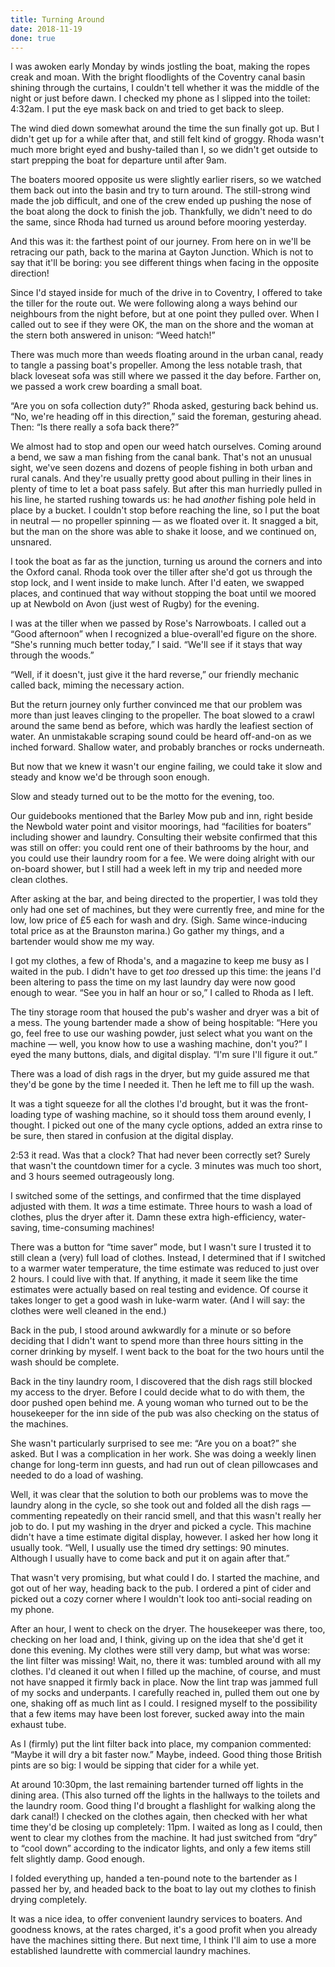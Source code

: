 ```yaml
---
title: Turning Around
date: 2018-11-19
done: true
---
```


I was awoken early Monday by winds jostling the boat,
making the ropes creak and moan.
With the bright floodlights of the Coventry canal basin
shining through the curtains,
I couldn't tell whether it was the middle of the night or just before dawn.
I checked my phone as I slipped into the toilet:
4:32am.
I put the eye mask back on and tried to get back to sleep.

The wind died down somewhat around the time the sun finally got up.
But I didn't get up for a while after that,
and still felt kind of groggy.
Rhoda wasn't much more bright eyed and bushy-tailed than I,
so we didn't get outside to start prepping the boat for departure
until after 9am.

The boaters moored opposite us were slightly earlier risers,
so we watched them back out into the basin and try to turn around.
The still-strong wind made the job difficult,
and one of the crew ended up pushing the nose of the boat along the dock
to finish the job.
Thankfully, we didn't need to do the same,
since Rhoda had turned us around before mooring yesterday.

And this was it: the farthest point of our journey.
From here on in we'll be retracing our path,
back to the marina at Gayton Junction.
Which is not to say that it'll be boring:
you see different things when facing in the opposite direction!

Since I'd stayed inside for much of the drive in to Coventry,
I offered to take the tiller for the route out.
We were following along a ways behind our neighbours from the night before,
but at one point they pulled over.
When I called out to see if they were OK,
the man on the shore and the woman at the stern both answered in unison:
“Weed hatch!”

There was much more than weeds floating around in the urban canal,
ready to tangle a passing boat's propeller.
Among the less notable trash,
that black loveseat sofa was still where we passed it the day before.
Farther on, we passed a work crew boarding a small boat.

“Are you on sofa collection duty?” Rhoda asked, gesturing back behind us.
“No, we're heading off in this direction,” said the foreman, gesturing ahead.
Then: “Is there really a sofa back there?”

We almost had to stop and open our weed hatch ourselves.
Coming around a bend, we saw a man fishing from the canal bank.
That's not an unusual sight,
we've seen dozens and dozens of people fishing in both urban and rural canals.
And they're usually pretty good about pulling in their lines
in plenty of time to let a boat pass safely.
But after this man hurriedly pulled in his line,
he started rushing towards us:
he had _another_ fishing pole held in place by a bucket.
I couldn't stop before reaching the line,
so I put the boat in neutral — no propeller spinning —
as we floated over it.
It snagged a bit, but the man on the shore was able to shake it loose,
and we continued on, unsnared.

I took the boat as far as the junction,
turning us around the corners and into the Oxford canal.
Rhoda took over the tiller after she'd got us through the stop lock,
and I went inside to make lunch.
After I'd eaten, we swapped places,
and continued that way without stopping the boat
until we moored up at Newbold on Avon (just west of Rugby) for the evening.

I was at the tiller when we passed by Rose's Narrowboats.
I called out a “Good afternoon”
when I recognized a blue-overall'ed figure on the shore.
“She's running much better today,” I said.
“We'll see if it stays that way through the woods.”

“Well, if it doesn't, just give it the hard reverse,”
our friendly mechanic called back, miming the necessary action.

But the return journey only further convinced me that
our problem was more than just leaves clinging to the propeller.
The boat slowed to a crawl around the same bend as before,
which was hardly the leafiest section of water.
An unmistakable scraping sound could be heard off-and-on as we inched forward.
Shallow water, and probably branches or rocks underneath.

But now that we knew it wasn't our engine failing,
we could take it slow and steady and know we'd be through soon enough.

Slow and steady turned out to be the motto for the evening, too.

Our guidebooks mentioned that the Barley Mow pub and inn,
right beside the Newbold water point and visitor moorings,
had “facilities for boaters” including shower and laundry.
Consulting their website confirmed that this was still on offer:
you could rent one of their bathrooms by the hour,
and you could use their laundry room for a fee.
We were doing alright with our on-board shower,
but I still had a week left in my trip and needed more clean clothes.

After asking at the bar, and being directed to the propertier,
I was told they only had one set of machines, but they were currently free,
and mine for the low, low price of £5 each for wash and dry.
(Sigh. Same wince-inducing total price as at the Braunston marina.)
Go gather my things, and a bartender would show me my way.

I got my clothes, a few of Rhoda's,
and a magazine to keep me busy as I waited in the pub.
I didn't have to get _too_ dressed up this time:
the jeans I'd been altering to pass the time on my last laundry day
were now good enough to wear.
“See you in half an hour or so,” I called to Rhoda as I left.

The tiny storage room that housed the pub's washer and dryer
was a bit of a mess.
The young bartender made a show of being hospitable:
“Here you go, feel free to use our washing powder,
just select what you want on the machine —
well, you know how to use a washing machine, don't you?”
I eyed the many buttons, dials, and digital display.
“I'm sure I'll figure it out.”

There was a load of dish rags in the dryer,
but my guide assured me that they'd be gone by the time I needed it.
Then he left me to fill up the wash.

It was a tight squeeze for all the clothes I'd brought,
but it was the front-loading type of washing machine,
so it should toss them around evenly, I thought.
I picked out one of the many cycle options,
added an extra rinse to be sure,
then stared in confusion at the digital display.

2:53 it read.
Was that a clock? That had never been correctly set?
Surely that wasn't the countdown timer for a cycle.
3 minutes was much too short, and 3 hours seemed outrageously long.

I switched some of the settings,
and confirmed that the time displayed adjusted with them.
It _was_ a time estimate.
Three hours to wash a load of clothes, plus the dryer after it.
Damn these extra high-efficiency, water-saving, time-consuming machines!

There was a button for  “time saver” mode,
but I wasn't sure I trusted it to still clean a (very) full load of clothes.
Instead, I determined that if I switched to a warmer water temperature,
the time estimate was reduced to just over 2 hours.
I could live with that.
If anything, it made it seem like the time estimates
were actually based on real testing and evidence.
Of course it takes longer to get a good wash in luke-warm water.
(And I will say: the clothes were well cleaned in the end.)

Back in the pub, I stood around awkwardly for a minute or so
before deciding that I didn't want to spend more than three hours
sitting in the corner drinking by myself.
I went back to the boat for the two hours until the wash should be complete.

Back in the tiny laundry room,
I discovered that the dish rags still blocked my access to the dryer.
Before I could decide what to do with them,
the door pushed open behind me.
A young woman who turned out to be
the housekeeper for the inn side of the pub
was also checking on the status of the machines.

She wasn't particularly surprised to see me:
“Are you on a boat?” she asked.
But I was a complication in her work.
She was doing a weekly linen change for long-term inn guests,
and had run out of clean pillowcases and needed to do a load of washing.

Well, it was clear that the solution to both our problems
was to move the laundry along in the cycle,
so she took out and folded all the dish rags —
commenting repeatedly on their rancid smell,
and that this wasn't really her job to do.
I put my washing in the dryer and picked a cycle.
This machine didn't have a time estimate digital display, however.
I asked her how long it usually took.
“Well, I usually use the timed dry settings: 90 minutes.
Although I usually have to come back and put it on again after that.”

That wasn't very promising, but what could I do.
I started the machine, and got out of her way,
heading back to the pub.
I ordered a pint of cider and picked out a cozy corner
where I wouldn't look too anti-social reading on my phone.

After an hour, I went to check on the dryer.
The housekeeper was there, too,
checking on her load and, I think,
giving up on the idea that she'd get it done this evening.
My clothes were still very damp, but what was worse:
the lint filter was missing!
Wait, no, there it was: tumbled around with all my clothes.
I'd cleaned it out when I filled up the machine, of course,
and must not have snapped it firmly back in place.
Now the lint trap was jammed full of my socks and underpants.
I carefully reached in, pulled them out one by one,
shaking off as much lint as I could.
I resigned myself to the possibility that
a few items may have been lost forever,
sucked away into the main exhaust tube.

As I (firmly) put the lint filter back into place,
my companion commented: “Maybe it will dry a bit faster now.”
Maybe, indeed.
Good thing those British pints are so big:
I would be sipping that cider for a while yet.

At around 10:30pm,
the last remaining bartender turned off lights in the dining area.
(This also turned off the lights in the hallways to the toilets and the laundry room.
Good thing I'd brought a flashlight for walking along the dark canal!)
I checked on the clothes again,
then checked with her what time they'd be closing up completely: 11pm.
I waited as long as I could,
then went to clear my clothes from the machine.
It had just switched from “dry” to “cool down” according to the indicator lights,
and only a few items still felt slightly damp.
Good enough.

I folded everything up,
handed a ten-pound note to the bartender as I passed her by,
and headed back to the boat to lay out my clothes to finish drying completely.

It was a nice idea, to offer convenient laundry services to boaters.
And goodness knows, at the rates charged,
it's a good profit when you already have the machines sitting there.
But next time, I think I'll aim to use a more established laundrette
with commercial laundry machines.
